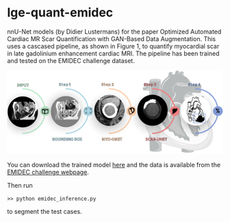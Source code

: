 # lge-quant-emidec

nnU-Net models (by Didier Lustermans) for the paper Optimized Automated Cardiac MR Scar Quantification with GAN-Based Data Augmentation.
This uses a cascased pipeline, as shown in Figure 1, to quantify myocardial scar in late gadolinium enhancement cardiac MRI. The pipeline has been trained and tested on the EMIDEC challenge dataset.

![Methods overview](Fig1.png)

You can download the trained model [here](https://emckclac-my.sharepoint.com/:u:/g/personal/k1633520_kcl_ac_uk/ETSKBcbGYb1DuOEzpi8JE38BKP33PozUa-nCTNSXw-udPg?e=CqD2M6) and the data is available from the [EMIDEC challenge webpage](http://emidec.com/).

Then run 

    >> python emidec_inference.py 
    
to segment the test cases.
